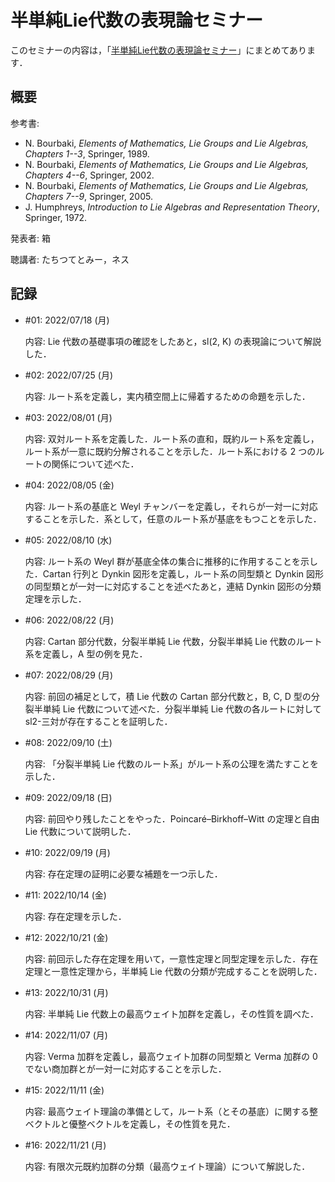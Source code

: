 # 半単純Lie代数の表現論セミナー

このセミナーの内容は，「[半単純Lie代数の表現論セミナー](../docs/lie-algebra-seminar.md)」にまとめてあります．

## 概要

参考書:

* N. Bourbaki, *Elements of Mathematics, Lie Groups and Lie Algebras, Chapters 1--3*, Springer, 1989.
* N. Bourbaki, *Elements of Mathematics, Lie Groups and Lie Algebras, Chapters 4--6*, Springer, 2002.
* N. Bourbaki, *Elements of Mathematics, Lie Groups and Lie Algebras, Chapters 7--9*, Springer, 2005.
* J. Humphreys, *Introduction to Lie Algebras and Representation Theory*, Springer, 1972.

発表者: 箱

聴講者: たちつてとみー，ネス

## 記録

* \#01: 2022/07/18 (月)

  内容: Lie 代数の基礎事項の確認をしたあと，sl(2, K) の表現論について解説した．

* \#02: 2022/07/25 (月)

  内容: ルート系を定義し，実内積空間上に帰着するための命題を示した．

* \#03: 2022/08/01 (月)

  内容: 双対ルート系を定義した．ルート系の直和，既約ルート系を定義し，ルート系が一意に既約分解されることを示した．ルート系における 2 つのルートの関係について述べた．

* \#04: 2022/08/05 (金)

  内容: ルート系の基底と Weyl チャンバーを定義し，それらが一対一に対応することを示した．系として，任意のルート系が基底をもつことを示した．

* \#05: 2022/08/10 (水)

  内容: ルート系の Weyl 群が基底全体の集合に推移的に作用することを示した．Cartan 行列と Dynkin 図形を定義し，ルート系の同型類と Dynkin 図形の同型類とが一対一に対応することを述べたあと，連結 Dynkin 図形の分類定理を示した．

* \#06: 2022/08/22 (月)

  内容: Cartan 部分代数，分裂半単純 Lie 代数，分裂半単純 Lie 代数のルート系を定義し，A 型の例を見た．

* \#07: 2022/08/29 (月)

  内容: 前回の補足として，積 Lie 代数の Cartan 部分代数と，B, C, D 型の分裂半単純 Lie 代数について述べた．分裂半単純 Lie 代数の各ルートに対して sl2-三対が存在することを証明した．

* \#08: 2022/09/10 (土)

  内容: 「分裂半単純 Lie 代数のルート系」がルート系の公理を満たすことを示した．

* \#09: 2022/09/18 (日)

  内容: 前回やり残したことをやった．Poincaré–Birkhoff–Witt の定理と自由 Lie 代数について説明した．

* \#10: 2022/09/19 (月)

  内容: 存在定理の証明に必要な補題を一つ示した．

* \#11: 2022/10/14 (金)

  内容: 存在定理を示した．

* \#12: 2022/10/21 (金)

  内容: 前回示した存在定理を用いて，一意性定理と同型定理を示した．存在定理と一意性定理から，半単純 Lie 代数の分類が完成することを説明した．

* \#13: 2022/10/31 (月)

  内容: 半単純 Lie 代数上の最高ウェイト加群を定義し，その性質を調べた．

* \#14: 2022/11/07 (月)

  内容: Verma 加群を定義し，最高ウェイト加群の同型類と Verma 加群の 0 でない商加群とが一対一に対応することを示した．

* \#15: 2022/11/11 (金)

  内容: 最高ウェイト理論の準備として，ルート系（とその基底）に関する整ベクトルと優整ベクトルを定義し，その性質を見た．

* \#16: 2022/11/21 (月)

  内容: 有限次元既約加群の分類（最高ウェイト理論）について解説した．
